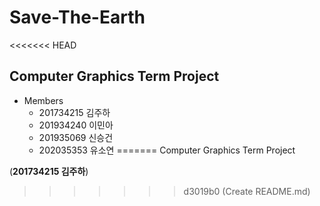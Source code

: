 # Save-The-Earth
<<<<<<< HEAD
## Computer Graphics Term Project
- Members
  - 201734215 김주하
  - 201934240 이민아
  - 201935069 신승건
  - 202035353 유소연
=======
Computer Graphics Term Project

(**201734215 김주하**)
>>>>>>> d3019b0 (Create README.md)
